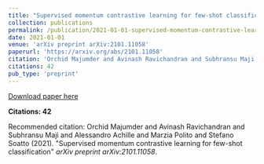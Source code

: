 ```yaml
---
title: "Supervised momentum contrastive learning for few-shot classification"
collection: publications
permalink: /publication/2021-01-01-supervised-momentum-contrastive-learning-for-fewsh
date: 2021-01-01
venue: 'arXiv preprint arXiv:2101.11058'
paperurl: 'https://arxiv.org/abs/2101.11058'
citation: 'Orchid Majumder and Avinash Ravichandran and Subhransu Maji and Alessandro Achille and Marzia Polito and Stefano Soatto (2021). &quot;Supervised momentum contrastive learning for few-shot classification&quot; <i>arXiv preprint arXiv:2101.11058</i>.'
citations: 42
pub_type: 'preprint'
---
```


<a href='https://arxiv.org/abs/2101.11058'>Download paper here</a>

**Citations: 42**

Recommended citation: Orchid Majumder and Avinash Ravichandran and Subhransu Maji and Alessandro Achille and Marzia Polito and Stefano Soatto (2021). "Supervised momentum contrastive learning for few-shot classification" <i>arXiv preprint arXiv:2101.11058</i>.